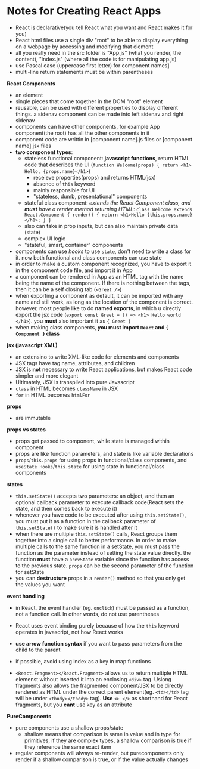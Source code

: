 # Notes for Creating React Apps

* React is declarative(you tell React what you want and React makes it for you)
* React html files use a single div "root" to be able to display everything on a webpage by accessing and modifying that element
* all you really need in the src folder is "App.js" (what you render, the content), "index.js" (where all the code is for manipulating app.js)
* use Pascal case (uppercase first letter) for component names]
* multi-line return statements must be within parentheses

**React Components**
* an element
* single pieces that come together in the DOM "root" element
* reusable, can be used with different properties to display different things. a sidenav component can be made into left sidenav and right sidenav
* components can have other components, for example App component(the root) has all the other components in it
* component code are writtin in [component name].js files or [component name].jsx files
* **two component types**:
    * stateless functional component: **javascript functions**, return HTML code that describes the UI (`function Welcome(props) { return <h1> Hello, {props.name}</h1>`)
        * receieve properties(props) and returns HTML(jsx)
        * absence of `this` keyword
        * mainly responsible for UI
        * "stateless, dumb, presentational" components
    * stateful class component: *extends the React Component class, and **must** have a render method returning HTML*: `class Welcome extends React.Component { render() { return <h1>Hello {this.props.name} </h1>; } }`
    * also can take in prop inputs, but can also maintain private data (state)
    * complex UI logic
    * "stateful, smart, container" components
* components can use *hooks* to use `state`, don't need to write a class for it. now both functional and class components can use state
* in order to make a custom component recognized, you have to export it in the component code file, and import it in App
* a component can be rendered in App as an HTML tag with the name being the name of the component. If there is nothing between the tags, then it can be a self closing tab (`<Greet />`)
* when exporting a component as default, it can be imported with any name and still work, as long as the location of the component is correct. however, most people like to do **named exports**, in which u directly export the jsx code (`export const Greet = () => <h1> Hello world </h1>`). you **must** also important it as `{ Greet }`
* when making class components, **you must import `React` and `{ Component }` class**

**jsx (javascript XML)**
* an extensino to write XML-like code for elements and components
* JSX tags have tag name, attributes, and children
* JSX is **not** necessary to write React applications, but makes React code simpler and more elegant
* Ultimately, JSX is transpiled into pure Javascript
* `class` in HTML becomes `className` in JSX
* `for` in HTML becomes `htmlFor`

**props**
* are immutable

**props vs states**
* props get passed to component, while state is managed within component
* props are like function parameters, and state is like variable declarations
* `props`/`this.props` for using props in functional/class components, and `useState Hooks`/`this.state` for using state in functional/class components

**states**
* `this.setState()` accepts two parameters: an object, and then an optional callback parameter to execute callback code(React sets the state, and then comes back to execute it)
* whenever you have code to be executed after using `this.setState()`, you must put it as a function in the callback parameter of `this.setState()` to make sure it is handled after it
* when there are multiple `this.setState()` calls, React groups them together into a single call to better performance. In order to make multiple calls to the same function in a setState, you must pass the function as the parameter instead of setting the state value directly. the function **must** have a `prevState` variable since the function has access to the previous state. `props` can be the second parameter of the function for setState 
* you can **destructure** props in a `render()` method so that you only get the values you want

**event handling**
* in React, the event handler (eg. `onclick`) must be passed as a function, not a function call. In other words, do not use parentheses
* React uses event binding purely because of how the `this` keyword operates in javascript, not how React works
* **use arrow function syntax** if you want to pass parameters from the child to the parent

* if possible, avoid using index as a key in map functions
* `<React.Fragment></React.Fragment>` allows us to return multiple HTML elemenst without inserted it into an enclosing `<div>` tag. Usiong fragments also allows the fragmented component/JSX to be directly rendered as HTML under the correct parent element(eg. `<td></td>` tag will be under `<tbody></tbody>` tag). **Use** `<> </>` as shorthand for React fragments, but you **cant** use key as an attribute

**PureComponents**
* pure components use a shallow props/state
    * shallow means that comparison is same in value and in type for primitives, if they are complex types, a shallow comparison is true if they reference the same exact item
* regular components will always re-render, but purecomponents only render if a shallow comparison is true, or if the value actually changes
